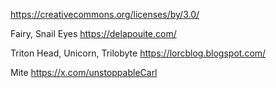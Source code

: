 https://creativecommons.org/licenses/by/3.0/

Fairy, Snail Eyes
https://delapouite.com/

Triton Head, Unicorn, Trilobyte
https://lorcblog.blogspot.com/

Mite
https://x.com/unstoppableCarl